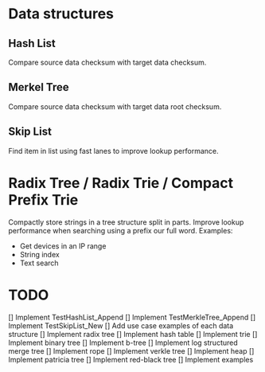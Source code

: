 # Data structures
## Hash List
Compare source data checksum with target data checksum.

## Merkel Tree
Compare source data checksum with target data root checksum.

## Skip List
Find item in list using fast lanes to improve lookup performance.

# Radix Tree / Radix Trie / Compact Prefix Trie
Compactly store strings in a tree structure split in parts.
Improve lookup performance when searching using a prefix our full word.
Examples:
- Get devices in an IP range
- String index
- Text search

# TODO
[] Implement TestHashList_Append
[] Implement TestMerkleTree_Append
[] Implement TestSkipList_New
[] Add use case examples of each data structure
[] Implement radix tree
[] Implement hash table
[] Implement trie
[] Implement binary tree
[] Implement b-tree
[] Implement log structured merge tree
[] Implement rope
[] Implement verkle tree
[] Implement heap
[] Implement patricia tree
[] Implement red-black tree
[] Implement examples